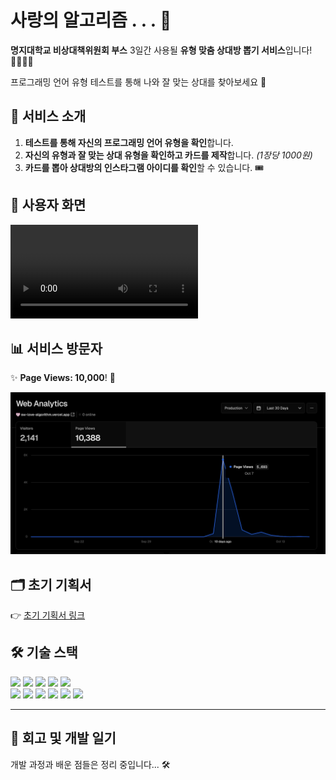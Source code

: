 # 사랑의 알고리즘 . . . 💌

**명지대학교 비상대책위원회 부스** 3일간 사용될 **유형 맞춤 상대방 뽑기 서비스**입니다! 🙋‍♂️🙋‍♀️

프로그래밍 언어 유형 테스트를 통해 나와 잘 맞는 상대를 찾아보세요 💖

## 📝 서비스 소개

1. **테스트를 통해 자신의 프로그래밍 언어 유형을 확인**합니다.
2. **자신의 유형과 잘 맞는 상대 유형을 확인하고 카드를 제작**합니다. _(1장당 1000원)_
3. **카드를 뽑아 상대방의 인스타그램 아이디를 확인**할 수 있습니다. 🎟️

## 📱 사용자 화면

<video controls src="화면 기록 2024-12-17 오후 5.13.39 (online-video-cutter.com).mp4" title="Title"></video>

## 📊 서비스 방문자

✨ **Page Views: 10,000**! 🎉

![alt text](<스크린샷 2024-12-17 오후 6.01.49.png>)

## 🗂 초기 기획서

👉 [초기 기획서 링크](https://feline-climb-196.notion.site/a3ad3227efae4a35831dddd45e681750?pvs=74)

## 🛠️ 기술 스택

<div align="left">
  <img src="https://img.shields.io/badge/Firebase-FFCA28?style=for-the-badge&logo=Firebase&logoColor=white">
  <img src="https://img.shields.io/badge/Next.js-000000?style=for-the-badge&logo=Next.js&logoColor=white">
  <img src="https://img.shields.io/badge/JavaScript-F7DF1E?style=for-the-badge&logo=JavaScript&logoColor=white">
  <img src="https://img.shields.io/badge/TailwindCSS-06B6D4?style=for-the-badge&logo=TailwindCSS&logoColor=white">
  <img src="https://img.shields.io/badge/Zustand-000000?style=for-the-badge&logo=Zustand&logoColor=white">
  <br>
  <img src="https://img.shields.io/badge/Axios-5A29E4?style=for-the-badge&logo=Axios&logoColor=white">
  <img src="https://img.shields.io/badge/Git-F05032?style=for-the-badge&logo=Git&logoColor=white">
  <img src="https://img.shields.io/badge/GitHub-181717?style=for-the-badge&logo=GitHub&logoColor=white">
  <img src="https://img.shields.io/badge/Figma-F24E1E?style=for-the-badge&logo=Figma&logoColor=white">
  <img src="https://img.shields.io/badge/Vercel-000000?style=for-the-badge&logo=Vercel&logoColor=white">
  <img src="https://img.shields.io/badge/Notion-000000?style=for-the-badge&logo=Notion&logoColor=white">
</div>

---

## 📖 회고 및 개발 일기

개발 과정과 배운 점들은 정리 중입니다... 🛠️
